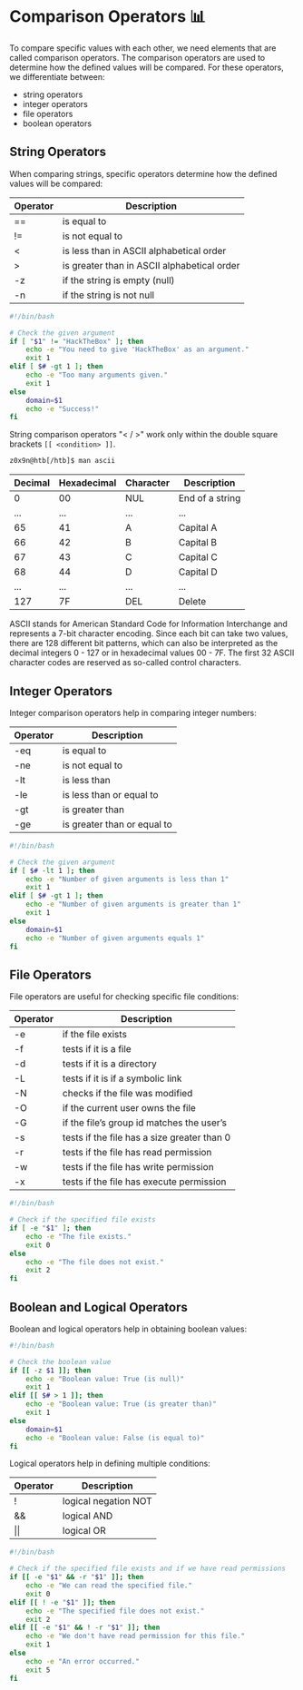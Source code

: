 # Comparison Operators 📊

To compare specific values with each other, we need elements that are called comparison operators. The comparison operators are used to determine how the defined values will be compared. For these operators, we differentiate between:

- string operators
- integer operators
- file operators
- boolean operators

## String Operators

When comparing strings, specific operators determine how the defined values will be compared:

| Operator | Description                                 |
| -------- | ------------------------------------------- |
| ==       | is equal to                                 |
| !=       | is not equal to                             |
| <        | is less than in ASCII alphabetical order    |
| >        | is greater than in ASCII alphabetical order |
| -z       | if the string is empty (null)               |
| -n       | if the string is not null                   |

```bash
#!/bin/bash

# Check the given argument
if [ "$1" != "HackTheBox" ]; then
    echo -e "You need to give 'HackTheBox' as an argument."
    exit 1
elif [ $# -gt 1 ]; then
    echo -e "Too many arguments given."
    exit 1
else
    domain=$1
    echo -e "Success!"
fi
```

String comparison operators "< / >" work only within the double square brackets `[[ <condition> ]]`.

```bash
z0x9n@htb[/htb]$ man ascii
```

| Decimal | Hexadecimal | Character | Description     |
| ------- | ----------- | --------- | --------------- |
| 0       | 00          | NUL       | End of a string |
| ...     | ...         | ...       | ...             |
| 65      | 41          | A         | Capital A       |
| 66      | 42          | B         | Capital B       |
| 67      | 43          | C         | Capital C       |
| 68      | 44          | D         | Capital D       |
| ...     | ...         | ...       | ...             |
| 127     | 7F          | DEL       | Delete          |

ASCII stands for American Standard Code for Information Interchange and represents a 7-bit character encoding. Since each bit can take two values, there are 128 different bit patterns, which can also be interpreted as the decimal integers 0 - 127 or in hexadecimal values 00 - 7F. The first 32 ASCII character codes are reserved as so-called control characters.

## Integer Operators

Integer comparison operators help in comparing integer numbers:

| Operator | Description                 |
| -------- | --------------------------- |
| -eq      | is equal to                 |
| -ne      | is not equal to             |
| -lt      | is less than                |
| -le      | is less than or equal to    |
| -gt      | is greater than             |
| -ge      | is greater than or equal to |

```bash
#!/bin/bash

# Check the given argument
if [ $# -lt 1 ]; then
    echo -e "Number of given arguments is less than 1"
    exit 1
elif [ $# -gt 1 ]; then
    echo -e "Number of given arguments is greater than 1"
    exit 1
else
    domain=$1
    echo -e "Number of given arguments equals 1"
fi
```

## File Operators

File operators are useful for checking specific file conditions:

| Operator | Description                                 |
| -------- | ------------------------------------------- |
| -e       | if the file exists                          |
| -f       | tests if it is a file                       |
| -d       | tests if it is a directory                  |
| -L       | tests if it is if a symbolic link           |
| -N       | checks if the file was modified             |
| -O       | if the current user owns the file           |
| -G       | if the file’s group id matches the user’s   |
| -s       | tests if the file has a size greater than 0 |
| -r       | tests if the file has read permission       |
| -w       | tests if the file has write permission      |
| -x       | tests if the file has execute permission    |

```bash
#!/bin/bash

# Check if the specified file exists
if [ -e "$1" ]; then
    echo -e "The file exists."
    exit 0
else
    echo -e "The file does not exist."
    exit 2
fi
```

## Boolean and Logical Operators

Boolean and logical operators help in obtaining boolean values:

```bash
#!/bin/bash

# Check the boolean value
if [[ -z $1 ]]; then
    echo -e "Boolean value: True (is null)"
    exit 1
elif [[ $# > 1 ]]; then
    echo -e "Boolean value: True (is greater than)"
    exit 1
else
    domain=$1
    echo -e "Boolean value: False (is equal to)"
fi
```

Logical operators help in defining multiple conditions:

| Operator | Description          |
| -------- | -------------------- |
| !        | logical negation NOT |
| &&       | logical AND          |
| \|\|     | logical OR           |

```bash
#!/bin/bash

# Check if the specified file exists and if we have read permissions
if [[ -e "$1" && -r "$1" ]]; then
    echo -e "We can read the specified file."
    exit 0
elif [[ ! -e "$1" ]]; then
    echo -e "The specified file does not exist."
    exit 2
elif [[ -e "$1" && ! -r "$1" ]]; then
    echo -e "We don't have read permission for this file."
    exit 1
else
    echo -e "An error occurred."
    exit 5
fi
```
